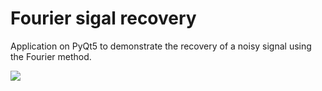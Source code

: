 # Fourier sigal recovery
Application on PyQt5 to demonstrate the recovery of a noisy signal using the Fourier method.

![](https://github.com/W0rth-it/fourier-sigal-recovery/blob/main/ffilter.png)
